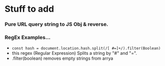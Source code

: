 # Stuff to add

### Pure URL query string to JS Obj & reverse.

### RegEx Examples...
-   `const hash = document.location.hash.split(/[ #=]+/).filter(Boolean)`
 - this regex (Regular Expression) Splits a string by "#" and "=".
 - .filter(boolean) removes empty strings from arrya
